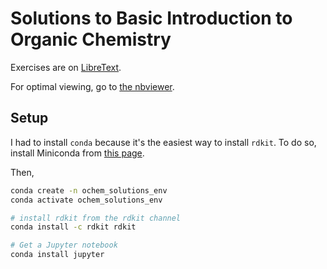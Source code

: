 # Solutions to Basic Introduction to Organic Chemistry

Exercises are on [LibreText][1].

For optimal viewing, go to [the nbviewer](https://nbviewer.jupyter.org/github/flippedAben/ochem_sols/tree/m/).

## Setup

I had to install `conda` because it's the easiest way to install `rdkit`. To do
so, install Miniconda from [this page](https://docs.conda.io/en/latest/miniconda.html).

Then,

```bash
conda create -n ochem_solutions_env
conda activate ochem_solutions_env

# install rdkit from the rdkit channel
conda install -c rdkit rdkit

# Get a Jupyter notebook
conda install jupyter
```

[1]: https://chem.libretexts.org/Bookshelves/Organic_Chemistry/Book%3A_Basic_Principles_of_Organic_Chemistry_%28Roberts_and_Caserio%29/01%3A_Introduction_to_Organic_Chemistry/1.0E%3A_1.E%3A_Introduction_to_Organic_Chemistry_%28Exercises%29
